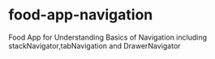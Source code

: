 # food-app-navigation
Food App for Understanding Basics of Navigation including stackNavigator,tabNavigation and DrawerNavigator

